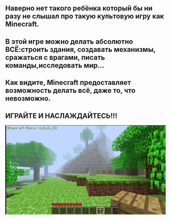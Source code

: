## Наверно нет такого ребёнка который бы ни разу не слышал про такую культовую игру как Minecraft.
## В этой игре можно делать абсолютно ВСЁ:строить здания, создавать механизмы, сражаться с врагами, писать команды,исследовать мир...
## Как видите, Minecraft предоставляет возможность делать всё, даже то, что невозможно.
## ИГРАЙТЕ И НАСЛАЖДАЙТЕСЬ!!!
![Моя картинка](screenshot/1.jpg)